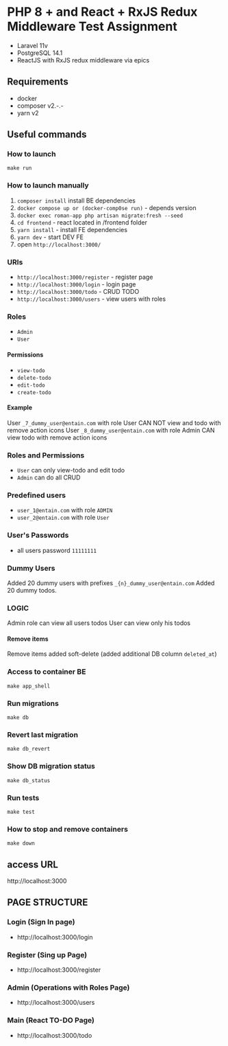 # PHP 8 + and React + RxJS Redux Middleware Test Assignment
- Laravel 11v
- PostgreSQL 14.1
- ReactJS with RxJS redux middleware via epics

## Requirements
- docker
- composer v2.-.-
- yarn v2


## Useful commands

### How to launch

`make run`


### How to launch manually

1. `composer install` install BE dependencies
2. `docker compose up or (docker-comp0se run)` - depends version
3. `docker exec roman-app php artisan migrate:fresh --seed`
4. `cd frontend` - react located in /frontend folder
5. `yarn install` - install FE dependencies
6. `yarn dev` - start DEV FE 
7. open `http://localhost:3000/`

### URls
- `http://localhost:3000/register` - register page
- `http://localhost:3000/login` - login page
- `http://localhost:3000/todo` - CRUD TODO
- `http://localhost:3000/users` - view users with roles

### Roles
- `Admin`
- `User`

#### Permissions
- `view-todo`
- `delete-todo`
- `edit-todo`
- `create-todo`

#### Example

User `_7_dummy_user@entain.com` with role User CAN NOT view and todo with remove action icons
User `_8_dummy_user@entain.com` with role Admin CAN view todo with remove action icons

### Roles and Permissions
- `User` can only view-todo and edit todo
- `Admin` can do all CRUD

### Predefined users

- `user_1@entain.com` with role `ADMIN`
- `user_2@entain.com` with role `User`

### User's Passwords 
- all users password `11111111` 

### Dummy Users
Added 20 dummy users with prefixes `_{n}_dummy_user@entain.com`
Added 20 dummy todos.

### LOGIC

Admin role can view all users todos
User can view only his todos

#### Remove items
Remove items added soft-delete 
(added additional DB column `deleted_at`)

### Access to container BE

`make app_shell`

### Run migrations

`make db`

### Revert last migration

`make db_revert`

### Show DB migration status

`make db_status`

### Run tests

`make test`

### How to stop and remove containers

`make down`

## access URL
http://localhost:3000

## PAGE STRUCTURE

### Login (Sign In page)
- http://localhost:3000/login

### Register (Sing up Page)
- http://localhost:3000/register

### Admin (Operations with Roles Page)
- http://localhost:3000/users

### Main (React TO-DO Page)
- http://localhost:3000/todo
